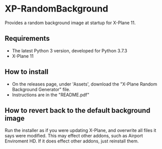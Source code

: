 # XP-RandomBackground
Provides a random background image at startup for X-Plane 11.

## Requirements
- The latest Python 3 version, developed for Python 3.7.3
- X-Plane 11

## How to install
- On the releases page, under 'Assets', download the "X-Plane Random Background Generator" file.
- Instructions are in the "README.pdf"

## How to revert back to the default background image
Run the installer as if you were updating X-Plane, and overwrite all files it says were modified. This may effect other addons, such as Airport Enviroment HD. If it does effect other addons, just reinstall them.
